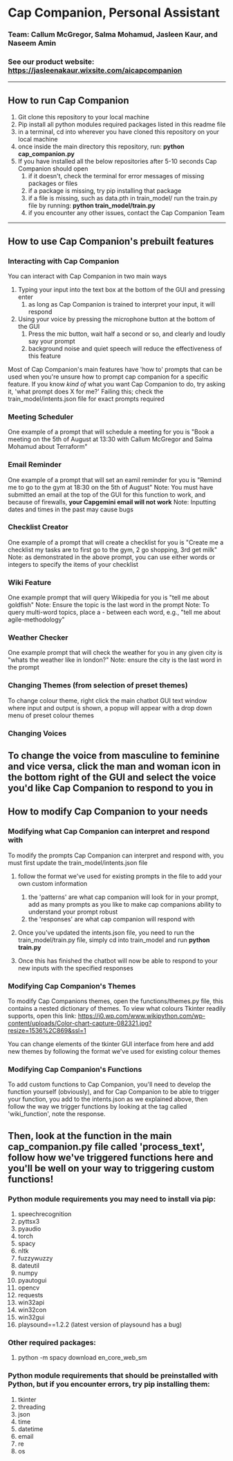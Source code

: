 # **Cap Companion, Personal Assistant** 
### Team: Callum McGregor, Salma Mohamud, Jasleen Kaur, and Naseem Amin
### See our product website: https://jasleenakaur.wixsite.com/aicapcompanion
---
## **How to run Cap Companion**

1. Git clone this repository to your local machine
2. Pip install all python modules required packages listed in this readme file
3. in a terminal, cd into wherever you have cloned this repository on your local machine
4. once inside the main directory this repository, run: **python cap_companion.py**
5. If you have installed all the below repositories after 5-10 seconds Cap Companion should open
   1. if it doesn't, check the terminal for error messages of missing packages or files
   2. if a package is missing, try pip installing that package
   3. if a file is missing, such as data.pth in train_model/ run the train.py file by running: **python train_model/train.py**
   4. if you encounter any other issues, contact the Cap Companion Team

---
## **How to use Cap Companion's prebuilt features**

### **Interacting with Cap Companion**
You can interact with Cap Companion in two main ways
1. Typing your input into the text box at the bottom of the GUI and pressing enter  
   1. as long as Cap Companion is trained to interpret your input, it will respond
2. Using your voice by pressing the microphone button at the bottom of the GUI
   1. Press the mic button, wait half a second or so, and clearly and loudly say your prompt
   2. background noise and quiet speech will reduce the effectiveness of this feature

Most of Cap Companion's main features have 'how to' prompts that can be used when you're unsure how to prompt cap companion for a specific feature. If you know *kind of* what you want Cap Companion to do, try asking it, 'what prompt does X for me?' 
Failing this; check the train_model/intents.json file for exact prompts required

### **Meeting Scheduler**
One example of a prompt that will schedule a meeting for you is "Book a meeting on the 5th of August at 13:30 with Callum McGregor and Salma Mohamud about Terraform"

### **Email Reminder**
One example of a prompt that will set an eamil reminder for you is "Remind me to go to the gym at 18:30 on the 5th of August"
Note: You must have submitted an email at the top of the GUI for this function to work, and because of firewalls, **your Capgemini email will not work**
Note: Inputting dates and times in the past may cause bugs

### **Checklist Creator**
One example of a prompt that will create a checklist for you is "Create me a checklist my tasks are to first go to the gym, 2 go shopping, 3rd get milk"
Note: as demonstrated in the above prompt, you can use either words or integers to specify the items of your checklist

### **Wiki Feature**
One example prompt that will query Wikipedia for you is "tell me about goldfish"
Note: Ensure the topic is the last word in the prompt
Note: To query multi-word topics, place a - between each word, e.g., "tell me about agile-methodology"

### **Weather Checker**
One example prompt that will check the weather for you in any given city is "whats the weather like in london?"
Note: ensure the city is the last word in the prompt

### **Changing Themes** (from selection of preset themes)
To change colour theme, right click the main chatbot GUI text window where input and output is shown, a popup will appear with a drop down menu of preset colour themes

### **Changing Voices**
To change the voice from masculine to feminine and vice versa, click the man and woman icon in the bottom right of the GUI and select the voice you'd like Cap Companion to respond to you in
---

## **How to modify Cap Companion to your needs**

### Modifying what Cap Companion can interpret and respond with
To modify the prompts Cap Companion can interpret and respond with, you must first update the train_model/intents.json file
1. follow the format we've used for existing prompts in the file to add your own custom information
   1. the 'patterns' are what cap companion will look for in your prompt, add as many prompts as you like to make cap companions ability to understand your prompt robust
   2. the 'responses' are what cap companion will respond with

2. Once you've updated the intents.json file, you need to run the train_model/train.py file, simply cd into train_model and run **python train.py**
3. Once this has finished the chatbot will now be able to respond to your new inputs with the specified responses

### Modifying Cap Companion's Themes
To modify Cap Companions themes, open the functions/themes.py file, this contains a nested dictionary of themes. To view what colours Tkinter readily supports, open this link: https://i0.wp.com/www.wikipython.com/wp-content/uploads/Color-chart-capture-082321.jpg?resize=1536%2C869&ssl=1

You can change elements of the tkinter GUI interface from here and add new themes by following the format we've used for existing colour themes

### Modifying Cap Companion's Functions
To add custom functions to Cap Companion, you'll need to develop the function yourself (obviously), and for Cap Companion to be able to trigger your function, you add to the intents.json as we explained above, then follow the way we trigger functions by looking at the tag called 'wiki_function', note the response.

Then, look at the function in the main cap_companion.py file called 'process_text', follow how we've triggered functions here and you'll be well on your way to triggering custom functions!
---

### **Python module requirements you may need to install via pip:**
1. speechrecognition
2. pyttsx3
3. pyaudio
4. torch
5. spacy
6. nltk
7. fuzzywuzzy
8. dateutil
9. numpy
10. pyautogui
11. opencv
12. requests
13. win32api
14. win32con
15. win32gui
16. playsound==1.2.2 (latest version of playsound has a bug)

### **Other required packages:**
1. python -m spacy download en_core_web_sm

### Python module requirements that should be preinstalled with Python, but if you encounter errors, try pip installing them:
1. tkinter
2. threading
3. json
4. time
5. datetime
6. email
7. re
8. os

